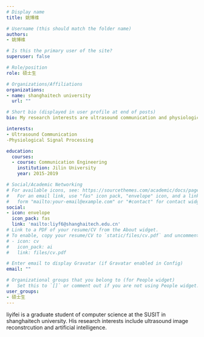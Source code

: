 ```yaml
---
# Display name
title: 姚博维

# Username (this should match the folder name)
authors:
- 姚博维

# Is this the primary user of the site?
superuser: false

# Role/position
role: 硕士生

# Organizations/Affiliations
organizations:
- name: shanghaitech university
  url: ""

# Short bio (displayed in user profile at end of posts)
bio: My research interests are ultrasound communication and physiological signal processing.

interests:
- Ultrasound Communication
-Physiological Signal Processing 

education:
  courses:
  - course: Communication Engineering
    institution: Jilin University
    year: 2015-2019

# Social/Academic Networking
# For available icons, see: https://sourcethemes.com/academic/docs/page-builder/#icons
#   For an email link, use "fas" icon pack, "envelope" icon, and a link in the
#   form "mailto:your-email@example.com" or "#contact" for contact widget.
social:
- icon: envelope
  icon_pack: fas
  link: 'mailto:liyf6@shanghaitech.edu.cn'
# Link to a PDF of your resume/CV from the About widget.
# To enable, copy your resume/CV to `static/files/cv.pdf` and uncomment the lines below.
# - icon: cv
#   icon_pack: ai
#   link: files/cv.pdf

# Enter email to display Gravatar (if Gravatar enabled in Config)
email: ""

# Organizational groups that you belong to (for People widget)
#   Set this to `[]` or comment out if you are not using People widget.
user_groups:
- 硕士生
---
```

liyifei is a graduate student of computer science at the SUSIT in shanghaitech university. His research interests include ultrasound image reconstrcution and artificial intelligence.
